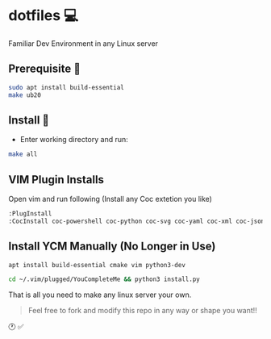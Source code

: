 # dotfiles :computer:

Familiar Dev Environment in any Linux server

## Prerequisite :traffic_light:

```bash
sudo apt install build-essential
make ub20
```

## Install :beginner:

* Enter working directory and run:

```bash
make all
```

## VIM Plugin Installs

Open vim and run following (Install any Coc extetion you like)

```bash
:PlugInstall
:CocInstall coc-powershell coc-python coc-svg coc-yaml coc-xml coc-json
```

## Install YCM Manually (No Longer in Use)
```bash
apt install build-essential cmake vim python3-dev

cd ~/.vim/plugged/YouCompleteMe && python3 install.py
```

That is all you need to make any linux server your own.

> Feel free to fork and modify this repo in any way or shape you want!!


:clock1: :white_check_mark:
